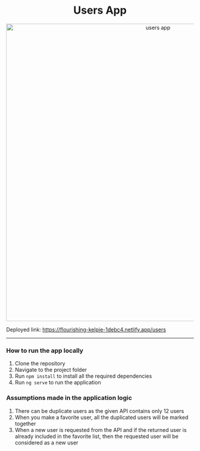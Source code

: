 <h1 align="center">Users App</h1>

<p align="center">
  <img width="800" src="https://i.imgur.com/qeXDD02.png" alt="users app">
</p>

Deployed link: https://flourishing-kelpie-1debc4.netlify.app/users
***
### How to run the app locally
1. Clone the repository
2. Navigate to the project folder
3. Run `npm install` to install all the required dependencies
4. Run `ng serve` to run the application

### Assumptions made in the application logic
1. There can be duplicate users as the given API contains only 12 users
2. When you make a favorite user, all the duplicated users will be marked together
3. When a new user is requested from the API and if the returned user is already included in the favorite list, then the requested user will be considered as a new user 
